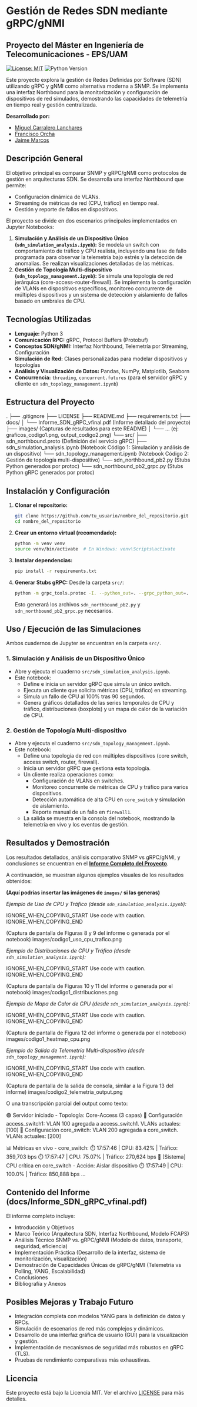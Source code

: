 # Gestión de Redes SDN mediante gRPC/gNMI
## Proyecto del Máster en Ingeniería de Telecomunicaciones - EPS/UAM

[![License: MIT](https://img.shields.io/badge/License-MIT-yellow.svg)](https://opensource.org/licenses/MIT)
![Python Version](https://img.shields.io/badge/python-3.9%2B-blue.svg)

Este proyecto explora la gestión de Redes Definidas por Software (SDN) utilizando gRPC y gNMI como alternativa moderna a SNMP. Se implementa una interfaz Northbound para la monitorización y configuración de dispositivos de red simulados, demostrando las capacidades de telemetría en tiempo real y gestión centralizada.

**Desarrollado por:**
*   [Miguel Carralero Lanchares](https://www.linkedin.com/in/miguel-carralero-lanchares/)
*   [Francisco Orcha](https://www.linkedin.com/in/francisco-orcha-38a5831b3/)
*   [Jaime Marcos](https://www.linkedin.com/in/jaime-marcos-diaz-406100205/)

## Descripción General

El objetivo principal es comparar SNMP y gRPC/gNMI como protocolos de gestión en arquitecturas SDN. Se desarrolla una interfaz Northbound que permite:
*   Configuración dinámica de VLANs.
*   Streaming de métricas de red (CPU, tráfico) en tiempo real.
*   Gestión y reporte de fallos en dispositivos.

El proyecto se divide en dos escenarios principales implementados en Jupyter Notebooks:
1.  **Simulación y Análisis de un Dispositivo Único (`sdn_simulation_analysis.ipynb`):** Se modela un switch con comportamiento de tráfico y CPU realista, incluyendo una fase de fallo programada para observar la telemetría bajo estrés y la detección de anomalías. Se realizan visualizaciones detalladas de las métricas.
2.  **Gestión de Topología Multi-dispositivo (`sdn_topology_management.ipynb`):** Se simula una topología de red jerárquica (core-access-router-firewall). Se implementa la configuración de VLANs en dispositivos específicos, monitoreo concurrente de múltiples dispositivos y un sistema de detección y aislamiento de fallos basado en umbrales de CPU.

## Tecnologías Utilizadas

*   **Lenguaje:** Python 3
*   **Comunicación RPC:** gRPC, Protocol Buffers (Protobuf)
*   **Conceptos SDN/gNMI:** Interfaz Northbound, Telemetría por Streaming, Configuración
*   **Simulación de Red:** Clases personalizadas para modelar dispositivos y topologías
*   **Análisis y Visualización de Datos:** Pandas, NumPy, Matplotlib, Seaborn
*   **Concurrencia:** `threading`, `concurrent.futures` (para el servidor gRPC y cliente en `sdn_topology_management.ipynb`)

## Estructura del Proyecto

.
├── .gitignore
├── LICENSE
├── README.md
├── requirements.txt
├── docs/
│ └── Informe_SDN_gRPC_vfinal.pdf (Informe detallado del proyecto)
├── images/ (Capturas de resultados para este README)
│ └── ... (ej: graficos_codigo1.png, output_codigo2.png)
└── src/
├── sdn_northbound.proto (Definición del servicio gRPC)
├── sdn_simulation_analysis.ipynb (Notebook Código 1: Simulación y análisis de un dispositivo)
└── sdn_topology_management.ipynb (Notebook Código 2: Gestión de topología multi-dispositivo)
└── sdn_northbound_pb2.py (Stubs Python generados por protoc)
└── sdn_northbound_pb2_grpc.py (Stubs Python gRPC generados por protoc)
  
## Instalación y Configuración

1.  **Clonar el repositorio:**
    ```bash
    git clone https://github.com/tu_usuario/nombre_del_repositorio.git
    cd nombre_del_repositorio
    ```

2.  **Crear un entorno virtual (recomendado):**
    ```bash
    python -m venv venv
    source venv/bin/activate  # En Windows: venv\Scripts\activate
    ```

3.  **Instalar dependencias:**
    ```bash
    pip install -r requirements.txt
    ```

4.  **Generar Stubs gRPC:**
    Desde la carpeta `src/`:
    ```bash
    python -m grpc_tools.protoc -I. --python_out=. --grpc_python_out=. sdn_northbound.proto
    ```
    Esto generará los archivos `sdn_northbound_pb2.py` y `sdn_northbound_pb2_grpc.py` necesarios.

## Uso / Ejecución de las Simulaciones

Ambos cuadernos de Jupyter se encuentran en la carpeta `src/`.

### 1. Simulación y Análisis de un Dispositivo Único
   *   Abre y ejecuta el cuaderno `src/sdn_simulation_analysis.ipynb`.
   *   Este notebook:
        *   Define e inicia un servidor gRPC que simula un único switch.
        *   Ejecuta un cliente que solicita métricas (CPU, tráfico) en streaming.
        *   Simula un fallo de CPU al 100% tras 90 segundos.
        *   Genera gráficos detallados de las series temporales de CPU y tráfico, distribuciones (boxplots) y un mapa de calor de la variación de CPU.

### 2. Gestión de Topología Multi-dispositivo
   *   Abre y ejecuta el cuaderno `src/sdn_topology_management.ipynb`.
   *   Este notebook:
        *   Define una topología de red con múltiples dispositivos (core switch, access switch, router, firewall).
        *   Inicia un servidor gRPC que gestiona esta topología.
        *   Un cliente realiza operaciones como:
            *   Configuración de VLANs en switches.
            *   Monitoreo concurrente de métricas de CPU y tráfico para varios dispositivos.
            *   Detección automática de alta CPU en `core_switch` y simulación de aislamiento.
            *   Reporte manual de un fallo en `firewall1`.
        *   La salida se muestra en la consola del notebook, mostrando la telemetría en vivo y los eventos de gestión.

## Resultados y Demostración

Los resultados detallados, análisis comparativo SNMP vs gRPC/gNMI, y conclusiones se encuentran en el **[Informe Completo del Proyecto](docs/Informe_SDN_gRPC_vfinal.pdf)**.

A continuación, se muestran algunos ejemplos visuales de los resultados obtenidos:

**(Aquí podrías insertar las imágenes de `images/` si las generas)**

*Ejemplo de Uso de CPU y Tráfico (desde `sdn_simulation_analysis.ipynb`):*

    

IGNORE_WHEN_COPYING_START
Use code with caution.
IGNORE_WHEN_COPYING_END

(Captura de pantalla de Figuras 8 y 9 del informe o generada por el notebook)
images/codigo1_uso_cpu_trafico.png

      
*Ejemplo de Distribuciones de CPU y Tráfico (desde `sdn_simulation_analysis.ipynb`):*

    

IGNORE_WHEN_COPYING_START
Use code with caution.
IGNORE_WHEN_COPYING_END

(Captura de pantalla de Figuras 10 y 11 del informe o generada por el notebook)
images/codigo1_distribuciones.png

      
*Ejemplo de Mapa de Calor de CPU (desde `sdn_simulation_analysis.ipynb`):*

    

IGNORE_WHEN_COPYING_START
Use code with caution.
IGNORE_WHEN_COPYING_END

(Captura de pantalla de Figura 12 del informe o generada por el notebook)
images/codigo1_heatmap_cpu.png

      
*Ejemplo de Salida de Telemetría Multi-dispositivo (desde `sdn_topology_management.ipynb`):*

    

IGNORE_WHEN_COPYING_START
Use code with caution.
IGNORE_WHEN_COPYING_END

(Captura de pantalla de la salida de consola, similar a la Figura 13 del informe)
images/codigo2_telemetria_output.png

      
O una transcripción parcial del output como texto:

🟢 Servidor iniciado - Topología: Core-Access (3 capas)
🔧 Configuración access_switch1: VLAN 100 agregada a access_switch1. VLANs actuales: [100]
🔧 Configuración core_switch: VLAN 200 agregada a core_switch. VLANs actuales: [200]

📊 Métricas en vivo - core_switch:
⏱️ 17:57:46 | CPU: 83.42% | Tráfico: 359,703 bps
⏱️ 17:57:47 | CPU: 75.07% | Tráfico: 270,624 bps
🔴 [Sistema] CPU crítica en core_switch - Acción: Aislar dispositivo
⏱️ 17:57:49 | CPU: 100.0% | Tráfico: 850,888 bps
...

      
## Contenido del Informe (docs/Informe_SDN_gRPC_vfinal.pdf)

El informe completo incluye:
*   Introducción y Objetivos
*   Marco Teórico (Arquitectura SDN, Interfaz Northbound, Modelo FCAPS)
*   Análisis Técnico SNMP vs. gRPC/gNMI (Modelo de datos, transporte, seguridad, eficiencia)
*   Implementación Práctica (Desarrollo de la interfaz, sistema de monitorización, visualización)
*   Demostración de Capacidades Únicas de gRPC/gNMI (Telemetría vs Polling, YANG, Escalabilidad)
*   Conclusiones
*   Bibliografía y Anexos

## Posibles Mejoras y Trabajo Futuro

*   Integración completa con modelos YANG para la definición de datos y RPCs.
*   Simulación de escenarios de red más complejos y dinámicos.
*   Desarrollo de una interfaz gráfica de usuario (GUI) para la visualización y gestión.
*   Implementación de mecanismos de seguridad más robustos en gRPC (TLS).
*   Pruebas de rendimiento comparativas más exhaustivas.

## Licencia

Este proyecto está bajo la Licencia MIT. Ver el archivo [LICENSE](LICENSE) para más detalles.
    
